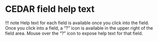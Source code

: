 # CEDAR field help text

!!! note
    Help text for each field is available once you click into the field. Once you click into a field, a “?” icon is available in the upper right of the field area. Mouse over the “?” icon to expose help text for that field.